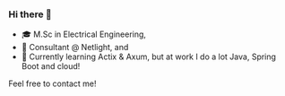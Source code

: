 ### Hi there 👋
 - 🎓 M.Sc in Electrical Engineering,
 - 💼 Consultant @ Netlight, and
 - 🌱 Currently learning Actix & Axum, but at work I do a lot Java, Spring Boot and cloud!


Feel free to contact me!
<!--
**Entjaman/Entjaman** is a ✨ _special_ ✨ repository because its `README.md` (this file) appears on your GitHub profile.

Here are some ideas to get you started:

- 🔭 I’m currently working on ...
- 🌱 I’m currently learning ...
- 👯 I’m looking to collaborate on ...
- 🤔 I’m looking for help with ...
- 💬 Ask me about ...
- 📫 How to reach me: ...
- 😄 Pronouns: ...
- ⚡ Fun fact: ...
-->
